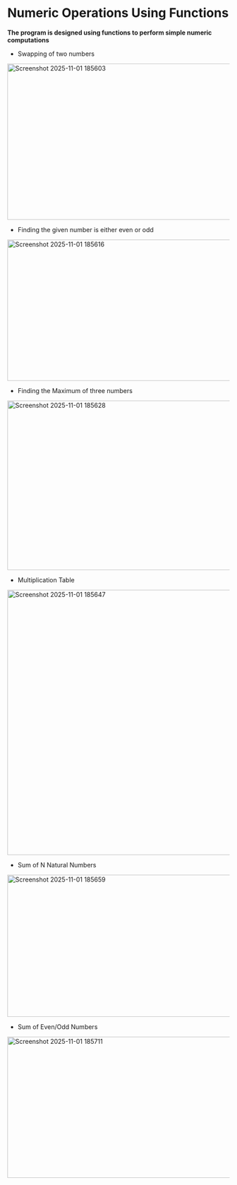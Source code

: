 # Numeric Operations Using Functions
**The program is designed using functions to perform simple numeric computations**

+ Swapping of two numbers
<img width="530" height="354" alt="Screenshot 2025-11-01 185603" src="https://github.com/user-attachments/assets/75ea9153-6e15-45f9-8b8f-a56501ba8ec8" />

+ Finding the given number is either even or odd
<img width="577" height="320" alt="Screenshot 2025-11-01 185616" src="https://github.com/user-attachments/assets/4f453fc1-b109-44b6-b590-4963cab85cbc" />

+ Finding the Maximum of three numbers
<img width="634" height="384" alt="Screenshot 2025-11-01 185628" src="https://github.com/user-attachments/assets/8bf1b431-f5ff-4851-afe2-ce5d465f3415" />

+ Multiplication Table
<img width="765" height="601" alt="Screenshot 2025-11-01 185647" src="https://github.com/user-attachments/assets/9e859cd4-6133-47fd-be5d-c19750bef4b1" />

+ Sum of N Natural Numbers
<img width="721" height="322" alt="Screenshot 2025-11-01 185659" src="https://github.com/user-attachments/assets/d8e7495a-2103-4c76-9bb6-137cfcf7c6aa" />

+ Sum of Even/Odd Numbers
<img width="605" height="320" alt="Screenshot 2025-11-01 185711" src="https://github.com/user-attachments/assets/768123ba-cdba-4ab5-8ec5-f53e3b8eed5d" />







